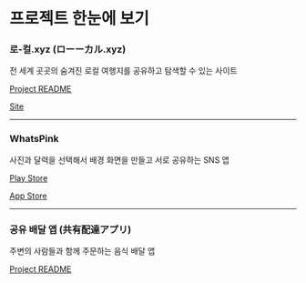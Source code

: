 # 프로젝트 한눈에 보기

### 로-컬.xyz (ローーカル.xyz)

전 세계 곳곳의 숨겨진 로컬 여행지를 공유하고 탐색할 수 있는 사이트

[Project README](https://github.com/jinwuui/local-travel-map-frontend)

[Site](https://looocal.xyz)

---

### WhatsPink

사진과 달력을 선택해서 배경 화면을 만들고 서로 공유하는 SNS 앱

[Play Store](https://play.google.com/store/apps/details?id=com.whatspink.app)

[App Store](https://apps.apple.com/kr/app/whatspink/id1633590812)

---

### 공유 배달 앱 (共有配達アプリ)

주변의 사람들과 함께 주문하는 음식 배달 앱

[Project README](https://github.com/jinwuui/share-delivery-front)
